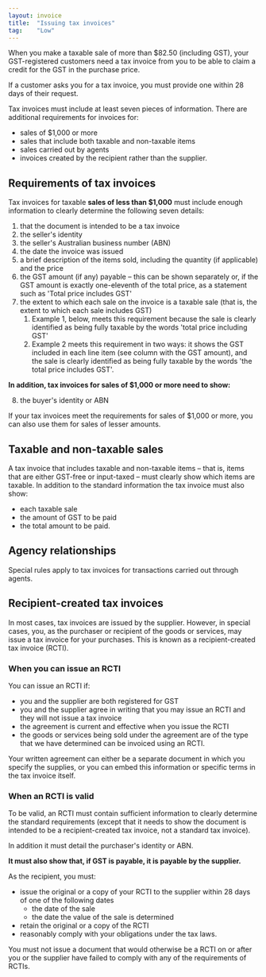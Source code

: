 ```yaml
---
layout: invoice
title:  "Issuing tax invoices"
tag:    "Low"
---
```


<p>When you make a taxable sale of more than $82.50 (including GST), your GST-registered customers need a tax invoice from you to be able to claim a credit for the GST in the purchase price.</p>
<p>If a customer asks you for a tax invoice, you must provide one within 28 days of their request.</p>
<p>Tax invoices must include at least seven pieces of information. There are additional requirements for invoices for:</p>
<ul>
<li>sales of $1,000 or more</li>
<li>sales that include both taxable and non-taxable items</li>
<li>sales carried out by agents</li>
<li>invoices created by the recipient rather than the supplier.</li>
</ul>
<h2>Requirements of tax invoices</h2>
<p>Tax invoices for taxable <strong>sales of less than $1,000</strong> must include enough information to clearly determine the following seven details:</p>
<ol>
<li>that the document is intended to be a tax invoice</li>
<li>the seller's identity</li>
<li>the seller's Australian business number (ABN)</li>
<li>the date the invoice was issued</li>
<li>a brief description of the items sold, including the quantity (if applicable) and the price</li>
<li>the GST amount (if any) payable – this can be shown separately or, if the GST amount is exactly one-eleventh of the total price, as a statement such as 'Total price includes GST'</li>
<li>the extent to which each sale on the invoice is a taxable sale (that is, the extent to which each sale includes GST)    <ol>
<li>Example 1, below, meets this requirement because the sale is clearly identified as being fully taxable by the words 'total price including GST'</li>
<li>Example 2 meets this requirement in two ways: it shows the GST included in each line item (see column with the GST amount), and the sale is clearly identified as being fully taxable by the words 'the total price includes GST'.</li>
</ol>
</li>
</ol>
<p><strong>In addition, tax invoices for sales of $1,000 or more need to show:</strong></p>
<ol start="8">
<li>the buyer's identity or ABN</li>
</ol>
<p>If your tax invoices meet the requirements for sales of $1,000 or more, you can also use them for sales of lesser amounts.</p>


<h2>Taxable and non-taxable sales</h2>
<p>A tax invoice that includes taxable and non-taxable items – that is, items that are either GST-free or input-taxed – must clearly show which items are taxable. In addition to the standard information the tax invoice must also show:</p>
<ul>
<li>each taxable sale</li>
<li>the amount of GST to be paid</li>
<li>the total amount to be paid.</li>
</ul>

<h2>Agency relationships</h2>
<p>Special rules apply to tax invoices for transactions carried out through agents.</p>

<h2>Recipient-created tax invoices</h2>
<p>In most cases, tax invoices are issued by the supplier. However, in special cases, you, as the purchaser or recipient of the goods or services, may issue a tax invoice for your purchases. This is known as a recipient-created tax invoice (RCTI).</p>
<h3>When you can issue an RCTI</h3>
<p>You can issue an RCTI if:</p>
<ul>
<li>you and the supplier are both registered for GST</li>
<li>you and the supplier agree in writing that you may issue an RCTI and they will not issue a tax invoice</li>
<li>the agreement is current and effective when you issue the RCTI</li>
<li>the goods or services being sold under the agreement are of the type that we have determined can be invoiced using an RCTI.</li>
</ul>
<p>Your written agreement can either be a separate document in which you specify the supplies, or you can embed this information or specific terms in the tax invoice itself.</p>

<h3>When an RCTI is valid</h3>
<p>To be valid, an RCTI must contain sufficient information to clearly determine the standard requirements (except that it needs to show the document is intended to be a recipient-created tax invoice, not a standard tax invoice).</p>
<p>In addition it must detail the purchaser's identity or ABN.</p>
<p><strong>It must also show that, if GST is payable, it is payable by the supplier.</strong></p>
<p>As the recipient, you must:</p>
<ul>
<li>issue the original or a copy of your RCTI to the supplier within 28 days of one of the following dates<ul>
<li>the date of the sale</li>
<li>the date the value of the sale is determined</li>
</ul>
</li>
<li>retain the original or a copy of the RCTI</li>
<li>reasonably comply with your obligations under the tax laws.</li>
</ul>
<p>You must not issue a document that would otherwise be a RCTI on or after you or the supplier have failed to comply with any of the requirements of RCTIs.</p>


